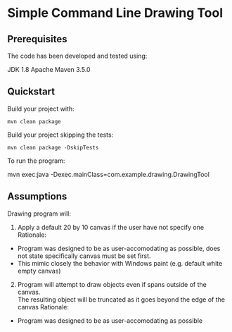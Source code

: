 # Simple Command Line Drawing Tool

## Prerequisites

The code has been developed and tested using:

  JDK 1.8
  Apache Maven 3.5.0


## Quickstart

Build your project with:

	mvn clean package

Build your project skipping the tests:

	mvn clean package -DskipTests


To run the program:

  mvn exec:java -Dexec.mainClass=com.example.drawing.DrawingTool


## Assumptions

  Drawing program will:
  
  1. Apply a default 20 by 10 canvas if the user have not specify one
  Rationale:
  * Program was designed to be as user-accomodating as possible, does not state specifically canvas must be set first.
  * This mimic closely the behavior with Windows paint (e.g. default white empty canvas)
  
  2. Program will attempt to draw objects even if spans outside of the canvas.  
  The resulting object will be truncated as it goes beyond the edge of the canvas
  Rationale:
  * Program was designed to be as user-accomodating as possible

  
  